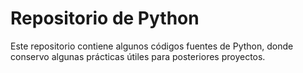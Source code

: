 # Repositorio de Python

Este repositorio contiene algunos códigos fuentes de Python, donde conservo algunas prácticas útiles para posteriores proyectos.